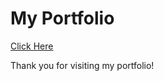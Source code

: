 # My Portfolio

<a href="https://sreyas-a-s.github.io" target="_blank">Click Here</a>

Thank you for visiting my portfolio!

